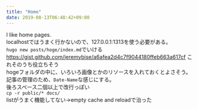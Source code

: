 ```yaml
---    
title: "Home"    
date: 2019-08-13T06:48:42+09:00    
---    
```

    
I like home pages.    
localhostではうまく行かないので、127.0.0.1:1313を使う必要がある。    
`hugo new posts/hoge/index.md`でいける  
https://gist.github.com/jeremybise/a6afea2d4c7f9044180ffeb663a617cf これそのうち役立ちそう  
hogeフォルダの中に、いろいろ画像とかのリソースを入れておくとよさそう。  
記事の管理のため、`Date-Name`な感じにする。  
後ろスペース二個以上で改行っぽい  
`cp -r public/* docs/`  
listがうまく機能してない→empty cache and reloadで治った
